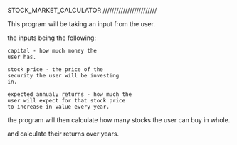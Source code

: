 STOCK_MARKET_CALCULATOR
////////////////////////

This program will be taking
an input from the user.

the inputs being the following:

	capital - how much money the
	user has.

	stock price - the price of the
	security the user will be investing
	in.

	expected annualy returns - how much the
	user will expect for that stock price
	to increase in value every year.

the program will then calculate how many stocks
the user can buy in whole.

and calculate their returns over years.